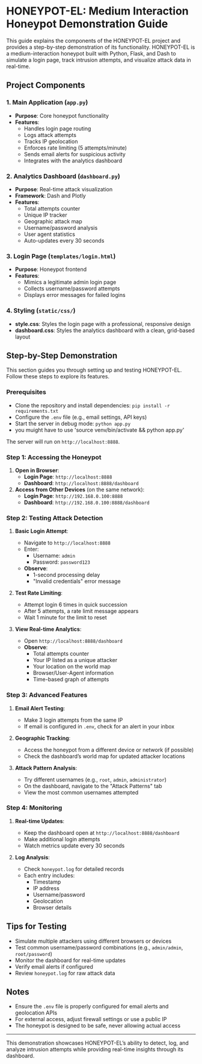 # HONEYPOT-EL: Medium Interaction Honeypot Demonstration Guide

This guide explains the components of the HONEYPOT-EL project and provides a step-by-step demonstration of its functionality. HONEYPOT-EL is a medium-interaction honeypot built with Python, Flask, and Dash to simulate a login page, track intrusion attempts, and visualize attack data in real-time.

## Project Components

### 1. Main Application (`app.py`)
- **Purpose**: Core honeypot functionality
- **Features**:
  - Handles login page routing
  - Logs attack attempts
  - Tracks IP geolocation
  - Enforces rate limiting (5 attempts/minute)
  - Sends email alerts for suspicious activity
  - Integrates with the analytics dashboard

### 2. Analytics Dashboard (`dashboard.py`)
- **Purpose**: Real-time attack visualization
- **Framework**: Dash and Plotly
- **Features**:
  - Total attempts counter
  - Unique IP tracker
  - Geographic attack map
  - Username/password analysis
  - User agent statistics
  - Auto-updates every 30 seconds

### 3. Login Page (`templates/login.html`)
- **Purpose**: Honeypot frontend
- **Features**:
  - Mimics a legitimate admin login page
  - Collects username/password attempts
  - Displays error messages for failed logins

### 4. Styling (`static/css/`)
- **style.css**: Styles the login page with a professional, responsive design
- **dashboard.css**: Styles the analytics dashboard with a clean, grid-based layout

## Step-by-Step Demonstration

This section guides you through setting up and testing HONEYPOT-EL. Follow these steps to explore its features.

### Prerequisites
- Clone the repository and install dependencies: `pip install -r requirements.txt`
- Configure the `.env` file (e.g., email settings, API keys)
- Start the server in debug mode: `python app.py`
- you muight have to use 'source venv/bin/activate && python app.py'

The server will run on `http://localhost:8888`.

### Step 1: Accessing the Honeypot
1. **Open in Browser**:
   - **Login Page**: `http://localhost:8888`
   - **Dashboard**: `http://localhost:8888/dashboard`
2. **Access from Other Devices** (on the same network):
   - **Login Page**: `http://192.168.0.100:8888`
   - **Dashboard**: `http://192.168.0.100:8888/dashboard`

### Step 2: Testing Attack Detection
1. **Basic Login Attempt**:
   - Navigate to `http://localhost:8888`
   - Enter:
     - Username: `admin`
     - Password: `password123`
   - **Observe**:
     - 1-second processing delay
     - "Invalid credentials" error message

2. **Test Rate Limiting**:
   - Attempt login 6 times in quick succession
   - After 5 attempts, a rate limit message appears
   - Wait 1 minute for the limit to reset

3. **View Real-time Analytics**:
   - Open `http://localhost:8888/dashboard`
   - **Observe**:
     - Total attempts counter
     - Your IP listed as a unique attacker
     - Your location on the world map
     - Browser/User-Agent information
     - Time-based graph of attempts

### Step 3: Advanced Features
1. **Email Alert Testing**:
   - Make 3 login attempts from the same IP
   - If email is configured in `.env`, check for an alert in your inbox

2. **Geographic Tracking**:
   - Access the honeypot from a different device or network (if possible)
   - Check the dashboard’s world map for updated attacker locations

3. **Attack Pattern Analysis**:
   - Try different usernames (e.g., `root`, `admin`, `administrator`)
   - On the dashboard, navigate to the "Attack Patterns" tab
   - View the most common usernames attempted

### Step 4: Monitoring
1. **Real-time Updates**:
   - Keep the dashboard open at `http://localhost:8888/dashboard`
   - Make additional login attempts
   - Watch metrics update every 30 seconds

2. **Log Analysis**:
   - Check `honeypot.log` for detailed records
   - Each entry includes:
     - Timestamp
     - IP address
     - Username/password
     - Geolocation
     - Browser details

## Tips for Testing
- Simulate multiple attackers using different browsers or devices
- Test common username/password combinations (e.g., `admin/admin`, `root/password`)
- Monitor the dashboard for real-time updates
- Verify email alerts if configured
- Review `honeypot.log` for raw attack data

## Notes
- Ensure the `.env` file is properly configured for email alerts and geolocation APIs
- For external access, adjust firewall settings or use a public IP
- The honeypot is designed to be safe, never allowing actual access

---

This demonstration showcases HONEYPOT-EL’s ability to detect, log, and analyze intrusion attempts while providing real-time insights through its dashboard.

